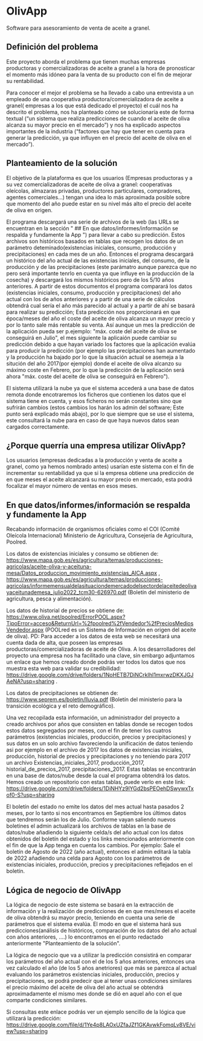 # OlivApp
Software para asesoramiento de venta de aceite a granel.

## Definición del problema
Este proyecto aborda el problema que tienen muchas empresas productoras y comercializadoras de aceite a granel a la hora de pronosticar el momento más idóneo para la venta de su producto con el fin de mejorar su rentabilidad.

Para conocer el mejor el problema se ha llevado a cabo una entrevista a un empleado de una cooperativa productora/comercializadora de aceite a granel( empresas a los que está dedicado el proyecto) el cuál nos ha descrito el problema, nos ha planteado cómo se solucionaría este de forma textual (“un sistema que realiza predicciones de cuando el aceite de oliva alcanza su mayor precio en el mercado”) y nos ha explicado aspectos importantes de la industria (“factores que hay que tener en cuenta para generar la predicción, ya que influyen en el precio del aceite de oliva en el mercado”).

## Planteamiento de la solución
El objetivo de la plataforma es que los usuarios (Empresas productoras y a su vez comercializadoras de aceite de oliva a granel: cooperativas oleícolas, almazaras privadas, productores particulares, compradores, agentes comerciales...) tengan una idea lo más aproximada posible sobre que momento del año puede estar en su nivel más alto el precio del aceite de oliva en origen.

El programa descargará una serie de archivos de la web (las URLs se encuentran en la sección " ## En que datos/informes/información se respalda y fundamente la App ") para llevar a cabo su predicción. Estos archivos son históricos basados en tablas que recogen los datos de un parámetro deteminado(existencias iniciales, consumo, producción y precipitaciones) en cada mes de un año. Entonces el programa descargará un histórico del año actual de las existencias iniciales, del consumo, de la producción y de las precipitaciones (este parámatro aunque parezca que no pero será importante tenrlo en cuenta ya que influye en la producción de la cosecha) y descargará los mismos históricos pero de los 5/10 años anteriores. A partir de estos documentos el programa comparará los datos (existencias iniciales, consumo, producción y precipitaciones) del año actual con los de años anteriores y a partir de una serie de cálculos obtendrá cual sería el año más parecido al actual y a partir de ahí se basará para realizar su predicción; Esta predicción nos proporcionará en que época/meses del año el coste del aceite de oliva alcanza un mayor precio y por lo tanto sale más rentable su venta.
Así aunque un mes la predicción de la aplicación pueda ser p.ejemplo: "máx. coste del aceite de oliva se conseguirá en Julio", el mes siguiente la aplicaión puede cambiar su predicción debido a que hayan variado los factores que la aplicación evalúa para producir la predicción (por ejemplo las precipitaciones han aumentado y la producción ha bajado por lo que la situación actual se asemeja a la situción del año 2017(por ejemplo) donde el aceite de oliva alcanzo su máximo coste en Febrero, por lo que la predicción de la aplicación será ahora "máx. coste del aceite de oliva se conseguirá en Febrero").

El sistema utilizará la nube ya que el sistema accederá a una base de datos remota donde encotraremos los ficheros que contienen los datos que el sistema tiene en cuenta, y esos ficheros no serán constantes sino que sufrirán cambios (estos cambios los harán los admin del software; Este punto será explicado más abajo), por lo que siempre que se use el sistema, este consultará la nube para en caso de que haya nuevos datos sean cargados correctamente.

## ¿Porque querría una empresa utilizar OlivApp?
Los usuarios (empresas dedicadas a la producción y venta de aceite a granel, como ya hemos nombrado antes) usarían este sistema con el fin de incrementar su rentabilidad ya que si la empresa obtiene una predicción de en que meses el aceite alcanzará su mayor precio en mercado, esta podrá focalizar el mayor número de ventas en esos meses.

## En que datos/informes/información se respalda y fundamente la App
Recabando información de organismos oficiales como el COI (Comité Oleícola Internacional) Ministerio de Agricultura, Consejería de Agricultura, Poolred.

Los datos de existencias iniciales y consumo se obtienen de: https://www.mapa.gob.es/es/agricultura/temas/producciones-agricolas/aceite-oliva-y-aceituna-mesa/Datos_produccion_movimiento_existencias_AICA.aspx , https://www.mapa.gob.es/es/agricultura/temas/producciones-agricolas/informemensualdelasituaciondemercadodelsectordelaceitedeolivayaceitunademesa_julio2022_tcm30-626970.pdf (Boletín del ministerio de agricultura, pesca y alimentación).

Los datos de historial de precios se obtiene de: https://www.oliva.net/poolred/ErrorPOOL.aspx?TipoError=acceso&ReturnUrl=%2fpoolred%2fVendedor%2fPreciosMediosVendedor.aspx (POOLred es un Sistema de Información en origen del aceite de oliva).
PD: Para acceder a los datos de esta web se necesitará una cuenta dada de alta, que poseen las empresas productoras/comercializadoras de aceite de Oliva. A los desarrolladores del proyecto una empresa nos ha facilitado una clave, sin embargo adjuntamos un enlace que hemos creado donde podrás ver todos los datos que nos muestra esta web para validar su credibilidad: https://drive.google.com/drive/folders/1NoHETB7DiNCrkIhI1mxrwzDKXJGJAeNA?usp=sharing .

Los datos de precipitaciones se obtienen de: https://www.seprem.es/boletin/lluvia.pdf (Boletín del ministerio para la transición ecológica y el reto demográfico).
	
Una vez recopilada esta información, un administrador del proyecto a creado archivos por años que consisten en tablas donde se recogen todos estos datos segregados por meses, con el fin de tener los cuatros parámetros (existencias iniciales, producción, precios y precipitaciones) y sus datos en un solo archivo favoreciendo la unificación de datos teniendo asi por ejemplo en el archivo de 2017 los datos de existencias iniciales, producción, historial de precios y precipitaciones y no teniendo para 2017 un archivo Existencias_iniciales_2017, producción_2017, historial_de_precios_2017, precipitaciones_2017. Estas tablas se encontrarán en una base de datos/nube desde la cual el programa obtendrá los datos. Hemos creado un repositorio con estas tablas, puede verlo en este link: https://drive.google.com/drive/folders/1DiNHYz9lYGd2bsPEOehDSwywxTxof0-S?usp=sharing
	
El boletín del estado no emite los datos del mes actual hasta pasados 2 meses, por lo tanto si nos encontramos en Septiembre los últimos datos que tendremos serán los de Julio. Conforme vayan saliendo nuevos boletines el admin actualizará los archivos de tablas en la base de datos/nube añadiendo la siguiente celda/s del año actual con los datos obtenidos del boletín del estado y los links mencionados anteriormente con el fin de que la App tenga en cuenta los cambios.
Por ejemplo: Sale el boletín de Agosto de 2022 (año actual), entonces el admin editará la tabla de 2022 añadiendo una celda para Agosto con los parámetros de existencias iniciales, producción, precios y precipitaciones reflejados en el boletín.

## Lógica de negocio de OlivApp
La lógica de negocio de este sistema se basará en la extracción de información y la realización de predicciones de en que mes/meses el aceite de oliva obtendrá su mayor precio, teniendo en cuenta una serie de parámetros que el sistema evalúa. El modo en que el sistema hará sus predicciones(análisis de históricos, comparación de los datos del año actual con años anteriores, ....) lo encontramos en el punto redactado anteriormente "Planteamiento de la solución".

La lógica de negocio que va a utilizar la predicción consistirá en comparar los parámetros del año actual con el de los 5 años anteriores, entonces una vez calculado el año (de los 5 años anetriores) que más se parezca al actual evaluando los parámetros existencias iniciales, producción, precios y precipitaciones, se podrá predecir que al tener unas condiciones similares el precio máximo del aceite de oliva del año actual se obtendrá aproximadamente el mismo mes donde se dió en aquel año con el que comparte condiciones similares.

Si consultas este enlace podrás ver un ejemplo sencillo de la lógica que utilizará la predicción: https://drive.google.com/file/d/1Ye4p8LAOxUZfaJZf1GKAvwkFomqLv8VE/view?usp=sharing
